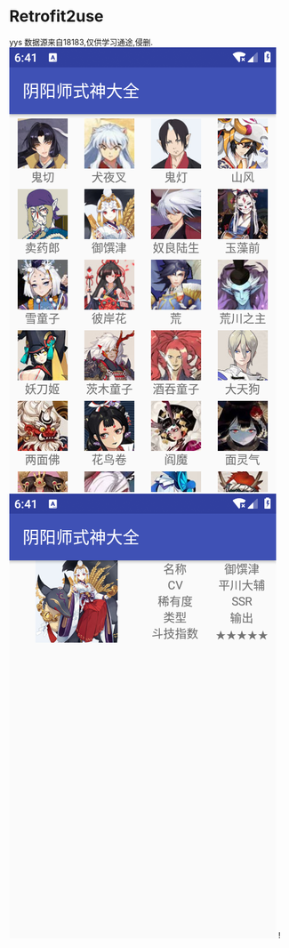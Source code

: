 # Retrofit2use
yys
数据源来自18183,仅供学习通途,侵删.	
![image](https://github.com/yzzzsama/Retrofit2use/blob/master/Screenshot_1535524892.png)
![image](https://github.com/yzzzsama/Retrofit2use/blob/master/Screenshot_1535524907.png)
!
